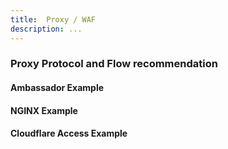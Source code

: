 ```yaml
---
title:  Proxy / WAF
description: ...
---
```


### Proxy Protocol and Flow recommendation

#### Ambassador Example

#### NGINX Example

#### Cloudflare Access Example
